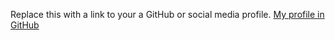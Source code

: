 Replace this with a link to your a GitHub or social media profile.
[My profile in GitHub](https://github.com/mammamoo)
